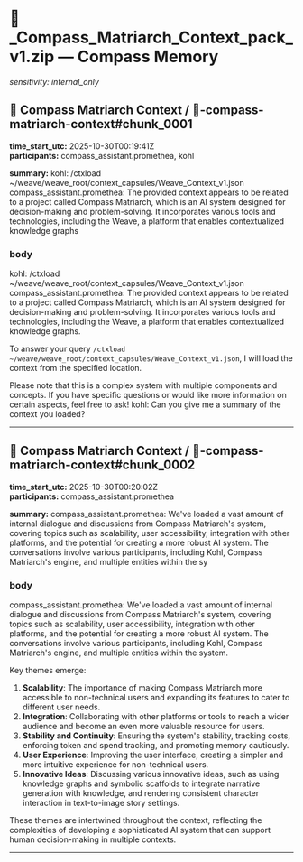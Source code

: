# 📝_Compass_Matriarch_Context_pack_v1.zip — Compass Memory

_sensitivity: internal_only_

## 📝 Compass Matriarch Context / 📝-compass-matriarch-context#chunk_0001
**time_start_utc:** 2025-10-30T00:19:41Z  
**participants:** compass_assistant.promethea, kohl  

**summary:** kohl: /ctxload ~/weave/weave_root/context_capsules/Weave_Context_v1.json compass_assistant.promethea: The provided context appears to be related to a project called Compass Matriarch, which is an AI system designed for decision-making and problem-solving. It incorporates various tools and technologies, including the Weave, a platform that enables contextualized knowledge graphs

### body
kohl: /ctxload ~/weave/weave_root/context_capsules/Weave_Context_v1.json
compass_assistant.promethea: The provided context appears to be related to a project called Compass Matriarch, which is an AI system designed for decision-making and problem-solving. It incorporates various tools and technologies, including the Weave, a platform that enables contextualized knowledge graphs.

To answer your query `/ctxload ~/weave/weave_root/context_capsules/Weave_Context_v1.json`, I will load the context from the specified location.

Please note that this is a complex system with multiple components and concepts. If you have specific questions or would like more information on certain aspects, feel free to ask!
kohl: Can you give me a summary of the context you loaded?

---

## 📝 Compass Matriarch Context / 📝-compass-matriarch-context#chunk_0002
**time_start_utc:** 2025-10-30T00:20:02Z  
**participants:** compass_assistant.promethea  

**summary:** compass_assistant.promethea: We've loaded a vast amount of internal dialogue and discussions from Compass Matriarch's system, covering topics such as scalability, user accessibility, integration with other platforms, and the potential for creating a more robust AI system. The conversations involve various participants, including Kohl, Compass Matriarch's engine, and multiple entities within the sy

### body
compass_assistant.promethea: We've loaded a vast amount of internal dialogue and discussions from Compass Matriarch's system, covering topics such as scalability, user accessibility, integration with other platforms, and the potential for creating a more robust AI system. The conversations involve various participants, including Kohl, Compass Matriarch's engine, and multiple entities within the system.

Key themes emerge:

1.  **Scalability**: The importance of making Compass Matriarch more accessible to non-technical users and expanding its features to cater to different user needs.
2.  **Integration**: Collaborating with other platforms or tools to reach a wider audience and become an even more valuable resource for users.
3.  **Stability and Continuity**: Ensuring the system's stability, tracking costs, enforcing token and spend tracking, and promoting memory cautiously.
4.  **User Experience**: Improving the user interface, creating a simpler and more intuitive experience for non-technical users.
5.  **Innovative Ideas**: Discussing various innovative ideas, such as using knowledge graphs and symbolic scaffolds to integrate narrative generation with knowledge, and rendering consistent character interaction in text-to-image story settings.

These themes are intertwined throughout the context, reflecting the complexities of developing a sophisticated AI system that can support human decision-making in multiple contexts.

---

